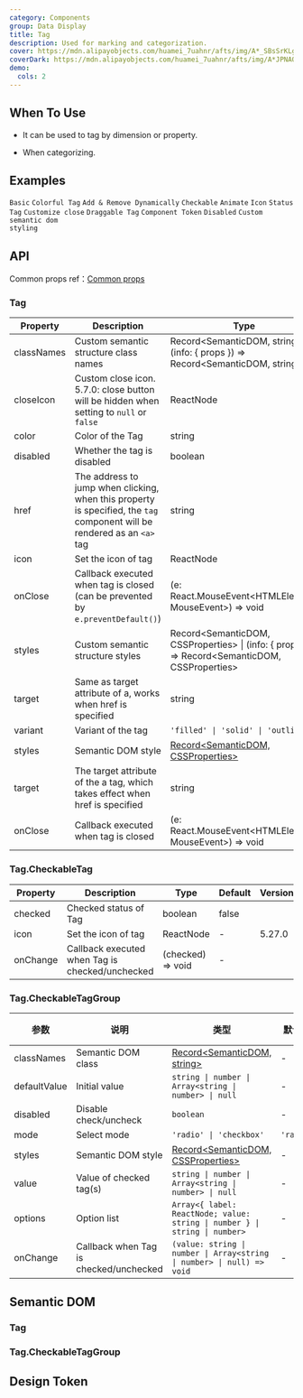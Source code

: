 ```yaml
---
category: Components
group: Data Display
title: Tag
description: Used for marking and categorization.
cover: https://mdn.alipayobjects.com/huamei_7uahnr/afts/img/A*_SBsSrKLg00AAAAAAAAAAAAADrJ8AQ/original
coverDark: https://mdn.alipayobjects.com/huamei_7uahnr/afts/img/A*JPNAQYrVkYkAAAAAAAAAAAAADrJ8AQ/original
demo:
  cols: 2
---
```


## When To Use

- It can be used to tag by dimension or property.

- When categorizing.

## Examples

<!-- prettier-ignore -->
<code src="./demo/basic.tsx">Basic</code>
<code src="./demo/colorful.tsx">Colorful Tag</code>
<code src="./demo/control.tsx">Add & Remove Dynamically</code>
<code src="./demo/checkable.tsx">Checkable</code>
<code src="./demo/animation.tsx">Animate</code>
<code src="./demo/icon.tsx">Icon</code>
<code src="./demo/status.tsx">Status Tag</code>
<code src="./demo/customize.tsx" debug>Customize close</code>
<code src="./demo/draggable.tsx">Draggable Tag</code>
<code src="./demo/component-token.tsx" debug>Component Token</code>
<code src="./demo/disabled.tsx" debug>Disabled</code>
<code src="./demo/style-class.tsx" version="6.0.0">Custom semantic dom styling</code>

## API

Common props ref：[Common props](/docs/react/common-props)

### Tag

| Property | Description | Type | Default | Version |
| --- | --- | --- | --- | --- |
| classNames | Custom semantic structure class names | Record<SemanticDOM, string> \| (info: { props }) => Record<SemanticDOM, string> | - |  |
| closeIcon | Custom close icon. 5.7.0: close button will be hidden when setting to `null` or `false` | ReactNode | false | 4.4.0 |
| color | Color of the Tag | string | - |  |
| disabled | Whether the tag is disabled | boolean | false | 6.0.0 |
| href | The address to jump when clicking, when this property is specified, the `tag` component will be rendered as an `<a>` tag | string | - | 6.0.0 |
| icon | Set the icon of tag | ReactNode | - |  |
| onClose | Callback executed when tag is closed (can be prevented by `e.preventDefault()`) | (e: React.MouseEvent<HTMLElement, MouseEvent>) => void | - |  |
| styles | Custom semantic structure styles | Record<SemanticDOM, CSSProperties> \| (info: { props }) => Record<SemanticDOM, CSSProperties> | - |  |
| target | Same as target attribute of a, works when href is specified | string | - | 6.0.0 |
| variant | Variant of the tag | `'filled' \| 'solid' \| 'outlined'` | `'filled'` | 6.0.0 |
| styles | Semantic DOM style | [Record<SemanticDOM, CSSProperties>](#semantic-dom) | - |  |
| target | The target attribute of the a tag, which takes effect when href is specified | string | - | 6.0.0 |
| onClose | Callback executed when tag is closed | (e: React.MouseEvent<HTMLElement, MouseEvent>) => void | - |  |

### Tag.CheckableTag

| Property | Description | Type | Default | Version |
| --- | --- | --- | --- | --- |
| checked | Checked status of Tag | boolean | false |  |
| icon | Set the icon of tag | ReactNode | - | 5.27.0 |
| onChange | Callback executed when Tag is checked/unchecked | (checked) => void | - |  |

### Tag.CheckableTagGroup

| 参数 | 说明 | 类型 | 默认值 | 版本 |
| --- | --- | --- | --- | --- |
| classNames | Semantic DOM class | [Record<SemanticDOM, string>](#semantic-dom) | - |  |
| defaultValue | Initial value | `string \| number \| Array<string \| number> \| null` | - |  |
| disabled | Disable check/uncheck | `boolean` | - |  |
| mode | Select mode | `'radio' \| 'checkbox'` | `'radio'` |  |
| styles | Semantic DOM style | [Record<SemanticDOM, CSSProperties>](#semantic-dom) | - |  |
| value | Value of checked tag(s) | `string \| number \| Array<string \| number> \| null` | - |  |
| options | Option list | `Array<{ label: ReactNode; value: string \| number } \| string \| number>` | - |  |
| onChange | Callback when Tag is checked/unchecked | `(value: string \| number \| Array<string \| number> \| null) => void` | - |  |

## Semantic DOM

### Tag

<code src="./demo/_semantic.tsx" simplify="true"></code>

### Tag.CheckableTagGroup

<code src="./demo/_semantic_group.tsx" simplify="true"></code>

## Design Token

<ComponentTokenTable component="Tag"></ComponentTokenTable>
